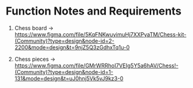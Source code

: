 # Function Notes and Requirements

1. Chess board -> https://www.figma.com/file/5KqFNKwuyimuHj7XXPyaTM/Chess-kit-(Community)?type=design&node-id=2-2200&mode=design&t=9njZ5Q3zGdhxTq1u-0

2. Chess pieces -> https://www.figma.com/file/GMrWRRhoI7VEIg5Y5a6hAV/Chess!-(Community)?type=design&node-id=1-131&mode=design&t=uJ0hnj5Vk5vJ9kz3-0